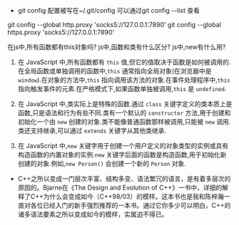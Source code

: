* git config
    配置被写在~/.git/config
    可以通过git config --list 查看

git config --global http.proxy 'socks5://127.0.0.1:7890'
git config --global https.proxy 'socks5://127.0.0.1:7890'

在js中,所有函数都有this对象吗?
js中,函数和类有什么区分?
js中,new有什么用?

1. 在 JavaScript 中,所有函数都有 `this` 值,但它的值取决于函数是如何被调用的.在全局函数或单独调用的函数中,`this` 通常指向全局对象(在浏览器中是 `window`).在对象的方法中,`this` 指向调用该方法的对象.在事件处理程序中,`this` 指向触发事件的元素.在严格模式下,如果函数单独被调用,`this` 是 `undefined`.

2. 在 JavaScript 中,类实际上是特殊的函数.通过 `class` 关键字定义的类本质上是函数,只是语法和行为有些不同.类有一个默认的 `constructor` 方法,用于创建和初始化一个由 `new` 创建的对象.类不能像普通函数那样被调用,只能被 `new` 调用.类还支持继承,可以通过 `extends` 关键字从其他类继承.

3. 在 JavaScript 中,`new` 关键字用于创建一个用户定义的对象类型的实例或具有构造函数的内置对象的实例.`new` 关键字后面的函数是构造函数,用于初始化新创建的对象.例如,`new Person()` 会创建一个新的 `Person` 对象.


* C++之所以变成一门层次丰富、结构多变、语法繁冗的语言，是有着多层次的原因的。Bjarne在《The Design and Evolution of C++》一书中，详细的解释了C++为什么会变成如今（C++98/03）的模样。这本书也是我和陈梓瀚一直对各位已经入门的新手强烈推荐的一本书。通过它你多少可以明白，C++的诸多语法要素之所以变成如今的模样，实属迫不得已。
